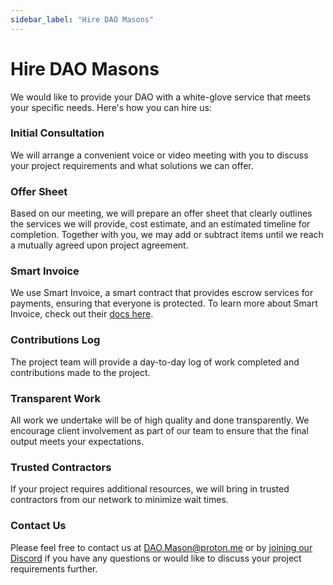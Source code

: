 ```yaml
---
sidebar_label: "Hire DAO Masons"
---
```


# Hire DAO Masons

We would like to provide your DAO with a white-glove service that meets your specific needs. Here's how you can hire us:

### Initial Consultation

We will arrange a convenient voice or video meeting with you to discuss your project requirements and what solutions we can offer.

### Offer Sheet

Based on our meeting, we will prepare an offer sheet that clearly outlines the services we will provide, cost estimate, and an estimated timeline for completion. Together with you, we may add or subtract items until we reach a mutually agreed upon project agreement.

### Smart Invoice

We use Smart Invoice, a smart contract that provides escrow services for payments, ensuring that everyone is protected. To learn more about Smart Invoice, check out their [docs here](https://docs.smartinvoice.xyz/).

### Contributions Log

The project team will provide a day-to-day log of work completed and contributions made to the project.

### Transparent Work

All work we undertake will be of high quality and done transparently. We encourage client involvement as part of our team to ensure that the final output meets your expectations.

### Trusted Contractors

If your project requires additional resources, we will bring in trusted contractors from our network to minimize wait times.

### Contact Us

Please feel free to contact us at [DAO.Mason@proton.me](mailto:DAO.Mason@proton.me) or by [joining our Discord](https://discord.gg/zQYhrUB5Hj) if you have any questions or would like to discuss your project requirements further.
